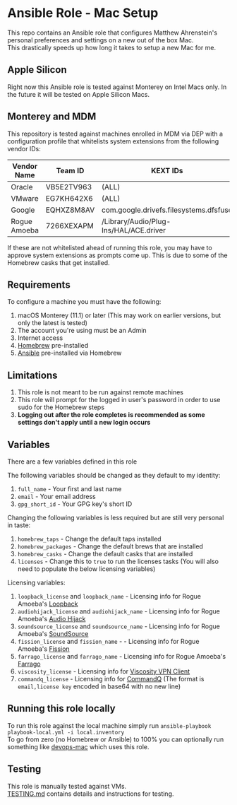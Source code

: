 Ansible Role - Mac Setup
==========================
This repo contains an Ansible role that configures Matthew Ahrenstein's personal preferences and settings on a new out of the box Mac.  
This drastically speeds up how long it takes to setup a new Mac for me.

Apple Silicon
-------------
Right now this Ansible role is tested against Monterey on Intel Macs only. In the future it will be tested on Apple Silicon Macs.

Monterey and MDM
----------------
This repository is tested against machines enrolled in MDM via DEP with a configuration profile that whitelists system extensions from the
following vendor IDs:

| Vendor Name  | Team ID         | KEXT IDs                               |
|--------------|-----------------|----------------------------------------|
| Oracle       | VB5E2TV963      | (ALL)                                  |
| VMware       | EG7KH642X6      | (ALL)                                  |
| Google       | EQHXZ8M8AV      | com.google.drivefs.filesystems.dfsfuse |
| Rogue Amoeba | 7266XEXAPM      | /Library/Audio/Plug-Ins/HAL/ACE.driver |

If these are not whitelisted ahead of running this role, you may have to approve system extensions as prompts come up. This is due to some of the Homebrew casks that get installed.

Requirements
------------
To configure a machine you must have the following:

1. macOS Monterey (11.1) or later (This may work on earlier versions, but only the latest is tested)
2. The account you're using must be an Admin
3. Internet access
4. [Homebrew](https://brew.sh/) pre-installed
5. [Ansible](http://www.ansible.com/) pre-installed via Homebrew

Limitations
------------

1. This role is not meant to be run against remote machines
2. This role will prompt for the logged in user's password in order to use sudo for the Homebrew steps
3. **Logging out after the role completes is recommended as some settings don't apply until a new login occurs**

Variables
---------
There are a few variables defined in this role

The following variables should be changed as they default to my identity:

1. `full_name` - Your first and last name
2. `email` - Your email address
3. `gpg_short_id` - Your GPG key's short ID

Changing the following variables is less required but are still very personal in taste:

1. `homebrew_taps` - Change the default taps installed
2. `homebrew_packages` - Change the default brews that are installed
3. `homebrew_casks` - Change the default casks that are installed
4. `licenses` - Change this to `true` to run the licenses tasks (You will also need to populate the below licensing variables)

Licensing variables:

1. `loopback_license` and `loopback_name` - Licensing info for Rogue Amoeba's [Loopback](https://rogueamoeba.com/loopback/)
2. `audiohijack_license` and `audiohijack_name` - Licensing info for Rogue Amoeba's [Audio Hijack](https://rogueamoeba.com/audiohijack/)
3. `soundsource_license` and `soundsource_name` - Licensing info for Rogue Amoeba's [SoundSource](https://rogueamoeba.com/soundsource/)
4. `fission_license` and `fission_name` -  - Licensing info for Rogue Amoeba's [Fission](https://rogueamoeba.com/fission/)
5. `farrago_license` and `farrago_name` - Licensing info for Rogue Amoeba's [Farrago](https://rogueamoeba.com/farrago/)
6. `viscosity_license` - Licensing info for [Viscosity VPN Client](https://sparklabs.com/viscosity/)
7. `commandq_license` - Licensing info for [CommandQ](https://commandqapp.com/) (The format is `email,license key` encoded in base64 with no new line) 

Running this role locally
-------------------------
To run this role against the local machine simply run `ansible-playbook playbook-local.yml -i local.inventory`  
To go from zero (no Homebrew or Ansible) to 100% you can optionally run something like [devops-mac](https://github.com/route1337/devops-mac) which uses this role.

Testing
-------
This role is manually tested against VMs.  
[TESTING.md](TESTING.md) contains details and instructions for testing. 
